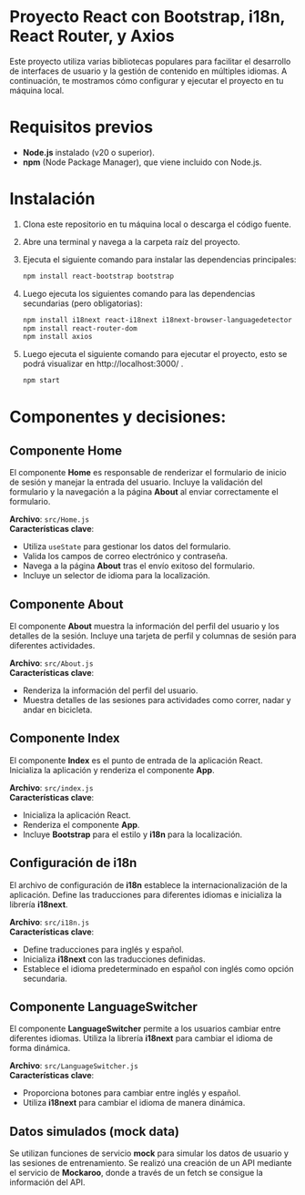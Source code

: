 # Proyecto React con Bootstrap, i18n, React Router, y Axios

Este proyecto utiliza varias bibliotecas populares para facilitar el desarrollo de interfaces de usuario y la gestión de contenido en múltiples idiomas. A continuación, te mostramos cómo configurar y ejecutar el proyecto en tu máquina local.

# Requisitos previos

- **Node.js** instalado (v20 o superior).
- **npm** (Node Package Manager), que viene incluido con Node.js.

# Instalación

1. Clona este repositorio en tu máquina local o descarga el código fuente.

2. Abre una terminal y navega a la carpeta raíz del proyecto.

3. Ejecuta el siguiente comando para instalar las dependencias principales:

   ```bash
   npm install react-bootstrap bootstrap 
   
4. Luego ejecuta los siguientes comando para las dependencias secundarias (pero obligatorias):

   ```bash
   npm install i18next react-i18next i18next-browser-languagedetector
   npm install react-router-dom
   npm install axios

5. Luego ejecuta el siguiente comando para ejecutar el proyecto, esto se podrá visualizar en http://localhost:3000/ .

   ```bash
   npm start

# Componentes y decisiones:

## Componente Home
El componente **Home** es responsable de renderizar el formulario de inicio de sesión y manejar la entrada del usuario. Incluye la validación del formulario y la navegación a la página **About** al enviar correctamente el formulario.

**Archivo**: `src/Home.js`  
**Características clave**:
- Utiliza `useState` para gestionar los datos del formulario.
- Valida los campos de correo electrónico y contraseña.
- Navega a la página **About** tras el envío exitoso del formulario.
- Incluye un selector de idioma para la localización.

## Componente About
El componente **About** muestra la información del perfil del usuario y los detalles de la sesión. Incluye una tarjeta de perfil y columnas de sesión para diferentes actividades.

**Archivo**: `src/About.js`  
**Características clave**:
- Renderiza la información del perfil del usuario.
- Muestra detalles de las sesiones para actividades como correr, nadar y andar en bicicleta.

## Componente Index
El componente **Index** es el punto de entrada de la aplicación React. Inicializa la aplicación y renderiza el componente **App**.

**Archivo**: `src/index.js`  
**Características clave**:
- Inicializa la aplicación React.
- Renderiza el componente **App**.
- Incluye **Bootstrap** para el estilo y **i18n** para la localización.

## Configuración de i18n
El archivo de configuración de **i18n** establece la internacionalización de la aplicación. Define las traducciones para diferentes idiomas e inicializa la librería **i18next**.

**Archivo**: `src/i18n.js`  
**Características clave**:
- Define traducciones para inglés y español.
- Inicializa **i18next** con las traducciones definidas.
- Establece el idioma predeterminado en español con inglés como opción secundaria.

## Componente LanguageSwitcher
El componente **LanguageSwitcher** permite a los usuarios cambiar entre diferentes idiomas. Utiliza la librería **i18next** para cambiar el idioma de forma dinámica.

**Archivo**: `src/LanguageSwitcher.js`  
**Características clave**:
- Proporciona botones para cambiar entre inglés y español.
- Utiliza **i18next** para cambiar el idioma de manera dinámica.

## Datos simulados (mock data)
Se utilizan funciones de servicio **mock** para simular los datos de usuario y las sesiones de entrenamiento.
Se realizó una creación de un API mediante el servicio de **Mockaroo**, donde a través de un fetch se consigue la información del API.


